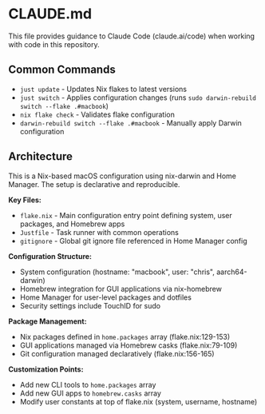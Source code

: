 # CLAUDE.md

This file provides guidance to Claude Code (claude.ai/code) when working with code in this repository.

## Common Commands

- `just update` - Updates Nix flakes to latest versions
- `just switch` - Applies configuration changes (runs `sudo darwin-rebuild switch --flake .#macbook`)
- `nix flake check` - Validates flake configuration
- `darwin-rebuild switch --flake .#macbook` - Manually apply Darwin configuration

## Architecture

This is a Nix-based macOS configuration using nix-darwin and Home Manager. The setup is declarative and reproducible.

**Key Files:**
- `flake.nix` - Main configuration entry point defining system, user packages, and Homebrew apps
- `Justfile` - Task runner with common operations
- `gitignore` - Global git ignore file referenced in Home Manager config

**Configuration Structure:**
- System configuration (hostname: "macbook", user: "chris", aarch64-darwin)
- Homebrew integration for GUI applications via nix-homebrew
- Home Manager for user-level packages and dotfiles
- Security settings include TouchID for sudo

**Package Management:**
- Nix packages defined in `home.packages` array (flake.nix:129-153)
- GUI applications managed via Homebrew casks (flake.nix:79-109)
- Git configuration managed declaratively (flake.nix:156-165)

**Customization Points:**
- Add new CLI tools to `home.packages` array
- Add new GUI apps to `homebrew.casks` array
- Modify user constants at top of flake.nix (system, username, hostname)